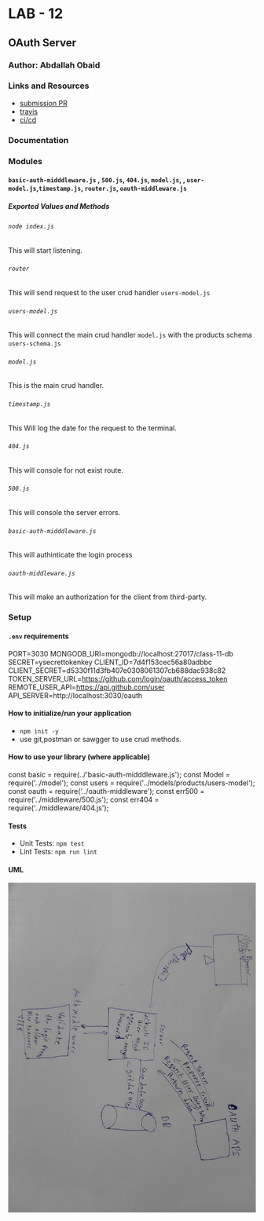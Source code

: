 # LAB - 12

<!-- ## Project: Project Name Here -->
## OAuth Server

### Author: Abdallah Obaid

### Links and Resources

* [submission PR](https://github.com/Abdallah-401-advanced-javascript/auth-server/pull/2)
* [travis](https://github.com/Abdallah-401-advanced-javascript/auth-server/pull/2/checks?check_run_id=752039499)
* [ci/cd](https://github.com/Abdallah-401-advanced-javascript/auth-server/pull/2/checks?check_run_id=752040894)
<!-- - [back-end server url](http://xyz.com) (when applicable) -->
<!-- * [front-end application](https://abdallah-lab-00.herokuapp.com/)  -->

### Documentation
<!-- * [jsdoc](https://abdallah-lab-00.herokuapp.com/docs/) -->
<!-- * [swagger](https://app.swaggerhub.com/apis/AbdallahObaid/class-06/0.1)  -->

### Modules
#### `basic-auth-midddleware.js` , `500.js`, `404.js`, `model.js`, , `user-model.js`,`timestamp.js`, `router.js`, `oauth-middleware.js` 
##### Exported Values and Methods

###### `node index.js `
This will start listening.
###### `router`
This will send request to the user crud handler `users-model.js`
###### `users-model.js`
This will connect the main crud handler `model.js` with the products schema `users-schema.js`
###### `model.js`
This is the main crud handler.
###### `timestamp.js`
This Will log the date for the request to the terminal. 
###### `404.js`
This will console for not exist route.
###### `500.js`
This will console the server errors.
###### `basic-auth-midddleware.js`
This will authinticate the login process
###### `oauth-middleware.js`
This will make an authorization for the client from third-party.

### Setup

#### `.env` requirements 
PORT=3030
MONGODB_URI=mongodb://localhost:27017/class-11-db
SECRET=ysecrettokenkey
CLIENT_ID=7d4f153cec56a80adbbc
CLIENT_SECRET=d5330f11d3fb407e0308061307cb688dac938c82
TOKEN_SERVER_URL=https://github.com/login/oauth/access_token
REMOTE_USER_API=https://api.github.com/user
API_SERVER=http://localhost:3030/oauth


#### How to initialize/run your application 

* `npm init -y`
*  use git,postman or sawgger to use crud methods.

#### How to use your library (where applicable)
<!-- * use const lib=require('lib') -->
const basic = require(../'basic-auth-midddleware.js');
const Model = require('../model');
const users = require('../models/products/users-model');
const oauth = require('../oauth-middleware');
const err500 = require('../middleware/500.js');
const err404 = require('../middleware/404.js');

#### Tests

* Unit Tests: `npm test`
* Lint Tests: `npm run lint`

<!-- Incomplete Tests: -->

#### UML

![UML Diagram](whiteboardclass12.jpg)
